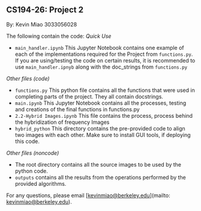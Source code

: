 ## CS194-26: Project 2

By: Kevin Miao
3033056028

The following contain the code:
*Quick Use*
- `main_handler.ipynb`
This Jupyter Notebook contains one example of each of the implementations required for the Project from `functions.py`.
If you are using/testing the code on certain results, it is recommended to use `main_handler.ipnyb` along with the doc_strings from `functions.py`

*Other files (code)*
- `functions.py`
This python file contains all the functions that were used in completing parts of the project. They all contain docstrings.
- `main.ipynb`
This Jupyter Notebook contains all the processes, testing and creations of the final functions in functions.py
- `2.2-Hybrid Images.ipynb`
This file contains the process, process behind the hybridization of frequency Images
- `hybrid_python`
This directory contains the pre-provided code to align two images with each other.
Make sure to install GUI tools, if deploying this code.

*Other files (noncode)*
- The root directory contains all the source images to be used by the python code.
- `outputs` contains all the results from the operations performed by the provided algorithms.


For any questions, please email [kevinmiao@berkeley.edu](mailto: kevinmiao@berkeley.edu).
